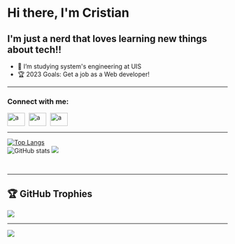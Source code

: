 # Hi there, I'm Cristian
## I'm just a nerd that loves learning new things about tech!!
 
- 🤯 I’m studying system's engineering at UIS
- 🏆 2023 Goals: Get a job as a Web developer!

<hr>

### **Connect with me:**
<p align="left">

<a href="https://www.facebook.com/cristiandavid.tafurcampo/" target="blank"><img style="padding-right:5px;" align="center" src="https://raw.githubusercontent.com/rahuldkjain/github-profile-readme-generator/master/src/images/icons/Social/facebook.svg" alt="a" height="30" width="40" /></a>
<a href="https://www.instagram.com/tafur0011/" target="blank"><img style="padding-right:5px;" align="center" src="https://raw.githubusercontent.com/rahuldkjain/github-profile-readme-generator/master/src/images/icons/Social/instagram.svg" alt="a" height="30" width="40" /></a>
 <a href="https://www.linkedin.com/in/cristian-tafur-73569a235/" target="blank"><img style="padding-right:5px;" align="center" src="https://raw.githubusercontent.com/rahuldkjain/github-profile-readme-generator/master/src/images/icons/Social/linked-in-alt.svg" alt="a" height="30" width="40" /></a>

</p>

<hr>

 [![Top Langs](https://github-readme-stats.vercel.app/api/top-langs/?username=CristianTafur249&theme=radical)](https://github.com/anuraghazra/github-readme-stats)<br>
![GitHub stats](https://github-readme-stats.vercel.app/api?username=CristianTafur249&theme=radical&show_icons=true) 
![](https://github-readme-streak-stats.herokuapp.com/?user=CristianTafur249&theme=radical&hide_border=false)

<br>
<hr>

## 🏆 GitHub Trophies

![](https://github-profile-trophy.vercel.app/?username=CristianTafur249&theme=darkhub&no-frame=false&no-bg=false&margin-w=4)

---
[![](https://visitcount.itsvg.in/api?id=CristianTafur249&icon=0&color=4)](https://visitcount.itsvg.in)


